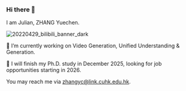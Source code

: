 ### Hi there 👋
I am Julian, ZHANG Yuechen.

![20220429_bilibili_banner_dark](https://github.com/JulianJuaner/JulianJuaner/assets/37148692/f22565fb-6ee5-4c57-936e-09e264f457a3)

🔭 I’m currently working on Video Generation, Unified Understanding & Generation.

🌱 I will finish my Ph.D. study in December 2025, looking for job opportunities starting in 2026.

You may reach me via zhangyc@link.cuhk.edu.hk.
<!--
**JulianJuaner/JulianJuaner** is a ✨ _special_ ✨ repository because its `README.md` (this file) appears on your GitHub profile.

Here are some ideas to get you started:

- 🔭 I’m currently working on ...
- 🌱 I’m currently learning ...
- 👯 I’m looking to collaborate on ...
- 🤔 I’m looking for help with ...
- 💬 Ask me about ...
- 📫 How to reach me: ...
- 😄 Pronouns: ...
- ⚡ Fun fact: ...
-->
